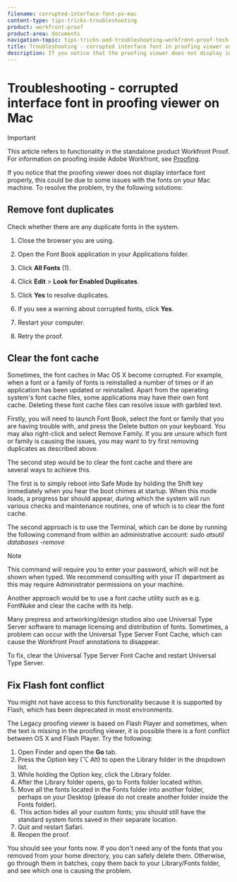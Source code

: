 ```yaml
---
filename: corrupted-interface-font-pv-mac
content-type: tips-tricks-troubleshooting
product: workfront-proof
product-area: documents
navigation-topic: tips-tricks-and-troubleshooting-workfront-proof-tech-corner
title: Troubleshooting - corrupted interface font in proofing viewer on Mac
description: If you notice that the proofing viewer does not display interface font properly, this could be due to some issues with the fonts on your Mac machine. To resolve the problem, try the following solutions:
---
```


# Troubleshooting - corrupted interface font in proofing viewer on Mac

>[!IMPORTANT]
>
>This article refers to functionality in the standalone product Workfront Proof. For information on proofing inside Adobe Workfront, see [Proofing](../../../review-and-approve-work/proofing/proofing.md).

If you notice that the proofing viewer does not display interface font properly, this could be due to some issues with the fonts on your Mac machine. To resolve the problem, try the following solutions:

## Remove font duplicates

Check whether there are any duplicate fonts in the system.

1. Close the browser you are using.
1. Open the Font Book application in your Applications folder.
1. Click **All Fonts** (1).
1. Click&nbsp;**Edit** > **Look for Enabled Duplicates**.

1. Click **Yes** to resolve duplicates.
1. If you see a warning about corrupted fonts, click **Yes**.
1. Restart your computer.
1. Retry the proof.

## Clear the font cache

Sometimes, the font caches in Mac OS X become corrupted. For example, when a font or a family of fonts is reinstalled&nbsp;a number of times&nbsp;or if an application has been updated or reinstalled. Apart from the&nbsp;operating system's font cache files, some&nbsp;applications may have their own font cache.&nbsp;Deleting these font cache files can resolve issue with garbled text.

Firstly, you will need to launch Font Book, select the font or family that you are having trouble with, and press the Delete button on your keyboard. You may also right-click and select Remove Family. If you are unsure which font or family is causing the issues, you may want to try first removing duplicates as described above.

The second step would be to clear the&nbsp;font cache and there are several&nbsp;ways to&nbsp;achieve this.

The first is to simply reboot into Safe Mode by holding the Shift key immediately when you hear the boot chimes at startup. When this mode loads, a progress bar should appear, during which the system will run various checks and maintenance routines, one of which is to clear the font cache.

The second approach is to use the Terminal, which can be done by running the following command from within an administrative account:&nbsp;*sudo atsutil databases -remove*

>[!NOTE]
>
>This command will require you to enter your password, which will not be shown when typed. We recommend consulting with your IT department as this may require Administrator permissions on your machine.

Another approach would be to use a font cache utility such as e.g. FontNuke and clear the cache with its&nbsp;help.

Many prepress and artworking/design studios also use Universal Type Server software to manage licensing and distribution of fonts. Sometimes, a problem can occur with the&nbsp;Universal Type&nbsp;Server&nbsp;Font Cache, which can cause the Workfront Proof annotations to disappear.

To fix, clear the Universal Type Server Font Cache and restart Universal Type Server.

## Fix Flash font conflict

You might not have access to this functionality because it is supported by Flash, which has been deprecated in most environments.

The Legacy proofing viewer is based on Flash Player&nbsp;and sometimes, when the text is missing in the proofing viewer, it is possible&nbsp;there is&nbsp;a font conflict between OS X and Flash Player. Try the following:

1. Open Finder and open the&nbsp;**Go** tab.
1. Press the Option&nbsp;key (⌥ Alt) to open the Library folder in the dropdown list.
1. While holding the Option key, click the&nbsp;Library folder.
1. After the Library folder opens, go to Fonts folder located within.
1. Move all the fonts located in&nbsp;the Fonts folder&nbsp;into another folder, perhaps on your Desktop (please do not&nbsp;create&nbsp;another folder inside the Fonts folder).   
1. &nbsp;This action hides all your custom fonts; you should still have the standard system fonts saved in their separate location.
1. Quit and restart Safari.
1. Reopen the&nbsp;proof.

You should see your fonts now. If you don't need any of the fonts that you removed from your home directory, you can safely delete them. Otherwise, go through them in batches, copy them back to your Library/Fonts folder, and see which one is causing the problem.
